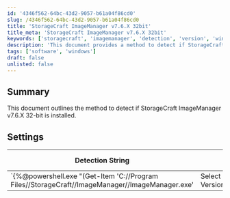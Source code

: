 ```yaml
---
id: '4346f562-64bc-43d2-9057-b61a04f86cd0'
slug: /4346f562-64bc-43d2-9057-b61a04f86cd0
title: 'StorageCraft ImageManager v7.6.X 32bit'
title_meta: 'StorageCraft ImageManager v7.6.X 32bit'
keywords: ['storagecraft', 'imagemanager', 'detection', 'version', 'windows']
description: 'This document provides a method to detect if StorageCraft ImageManager version 7.6.X 32-bit is installed on Windows systems. It includes a detection string, comparator, and applicable operating systems for accurate identification.'
tags: ['software', 'windows']
draft: false
unlisted: false
---
```


## Summary

This document outlines the method to detect if StorageCraft ImageManager v7.6.X 32-bit is installed.

## Settings

| Detection String                                                                                       | Comparator    | Result  | Applicable OS |
|--------------------------------------------------------------------------------------------------------|---------------|---------|----------------|
| `\{%@powershell.exe "(Get-Item 'C://Program Files//StorageCraft//ImageManager//ImageManager.exe' | Select -ExpandProperty VersionInfo).ProductVersion"@%}` | Regex Match   | ^7\.6\. | Windows        |
